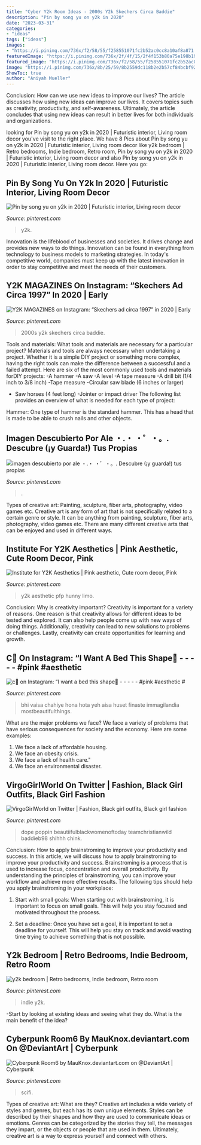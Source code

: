 ```yaml
---
title: "Cyber Y2k Room Ideas - 2000s Y2k Skechers Circa Baddie"
description: "Pin by song yu on y2k in 2020"
date: "2023-03-31"
categories:
- "ideas"
tags: ["ideas"]
images:
- "https://i.pinimg.com/736x/f2/58/55/f258551071fc2b52ac0cc8a10af8a871.jpg"
featuredImage: "https://i.pinimg.com/736x/2f/4f/15/2f4f153b80a75e198b1984304dd35dd8.jpg"
featured_image: "https://i.pinimg.com/736x/f2/58/55/f258551071fc2b52ac0cc8a10af8a871.jpg"
image: "https://i.pinimg.com/736x/8b/25/59/8b2559dc118b2e2b57cf84bcbf9203dc.jpg"
ShowToc: true
author: "Aniyah Mueller"
---
```



Conclusion: How can we use new ideas to improve our lives?
The article discusses how using new ideas can improve our lives. It covers topics such as creativity, productivity, and self-awareness. Ultimately, the article concludes that using new ideas can result in better lives for both individuals and organizations.

	

		
looking for Pin by song yu on y2k in 2020 | Futuristic interior, Living room decor you've visit to the right place. We have 8 Pics about Pin by song yu on y2k in 2020 | Futuristic interior, Living room decor like y2k bedroom | Retro bedrooms, Indie bedroom, Retro room, Pin by song yu on y2k in 2020 | Futuristic interior, Living room decor and also Pin by song yu on y2k in 2020 | Futuristic interior, Living room decor. Here you go:
		
    
## Pin By Song Yu On Y2k In 2020 | Futuristic Interior, Living Room Decor

<img loading=lazy src="https://i.pinimg.com/736x/c7/66/e6/c766e6d76c127c9750be273fd9cd1655.jpg" onerror="this.onerror=null;this.src='https://tse3.mm.bing.net/th?id=OIP.Pv4mR2dj-HDpV9RuMDYbDQHaFj&amp;pid=15.1';" alt="Pin by song yu on y2k in 2020 | Futuristic interior, Living room decor">

_Source: pinterest.com_

>y2k. 

	

Innovation is the lifeblood of businesses and societies. It drives change and provides new ways to do things. Innovation can be found in everything from technology to business models to marketing strategies. In today's competitive world, companies must keep up with the latest innovation in order to stay competitive and meet the needs of their customers.

    
## Y2K MAGAZINES On Instagram: “Skechers Ad Circa 1997” In 2020 | Early

<img loading=lazy src="https://i.pinimg.com/736x/06/c5/33/06c533ea02ccd9dc75c79dde43128bc3.jpg" onerror="this.onerror=null;this.src='https://tse2.mm.bing.net/th?id=OIP.p14FVzXOhgxcQ0YqTiRXGgHaJP&amp;pid=15.1';" alt="Y2K MAGAZINES on Instagram: “Skechers ad circa 1997” in 2020 | Early">

_Source: pinterest.com_

>2000s y2k skechers circa baddie. 

	

Tools and materials: What tools and materials are necessary for a particular project?
Materials and tools are always necessary when undertaking a project. Whether it is a simple DIY project or something more complex, having the right tools can make the difference between a successful and a failed attempt. Here are six of the most commonly used tools and materials forDIY projects:
-A hammer
-A saw
-A level
-A tape measure
-A drill bit (1/4 inch to 3/8 inch) 
-Tape measure 
-Circular saw blade (6 inches or larger) 
- Saw horses (4 feet long)  -Jointer or impact driver 
The following list provides an overview of what is needed for each type of project: 

Hammer: One type of hammer is the standard hammer. This has a head that is made to be able to crush nails and other objects.

    
## Imagen Descubierto Por Ale ・.・ ・゜・。. Descubre (¡y Guarda!) Tus Propias

<img loading=lazy src="https://i.pinimg.com/736x/8b/25/59/8b2559dc118b2e2b57cf84bcbf9203dc.jpg" onerror="this.onerror=null;this.src='https://tse2.mm.bing.net/th?id=OIP.SwDS2vs7g0uV1kuxd4iU0gHaHV&amp;pid=15.1';" alt="imagen descubierto por ale ・.・ ・゜・。. Descubre (¡y guarda!) tus propias">

_Source: pinterest.com_

>. 

	

Types of creative art: Painting, sculpture, fiber arts, photography, video games etc.
Creative art is any form of art that is not specifically related to a certain genre or style. It can be anything from painting, sculpture, fiber arts, photography, video games etc. There are many different creative arts that can be enjoyed and used in different ways.

    
## Institute For Y2K Aesthetics | Pink Aesthetic, Cute Room Decor, Pink

<img loading=lazy src="https://i.pinimg.com/736x/3c/30/3e/3c303ec4efcf175576c99fac82fe3bdd.jpg" onerror="this.onerror=null;this.src='https://tse3.mm.bing.net/th?id=OIP.lEO2Jq3YhXsZEb9gzgvYxgHaFj&amp;pid=15.1';" alt="Institute for Y2K Aesthetics | Pink aesthetic, Cute room decor, Pink">

_Source: pinterest.com_

>y2k aesthetic pfp hunny limo. 

	

Conclusion: Why is creativity important?
Creativity is important for a variety of reasons. One reason is that creativity allows for different ideas to be tested and explored. It can also help people come up with new ways of doing things. Additionally, creativity can lead to new solutions to problems or challenges. Lastly, creativity can create opportunities for learning and growth.

    
## C💎 On Instagram: “I Want A Bed This Shape🤩 - - - - - #pink #aesthetic #

<img loading=lazy src="https://i.pinimg.com/736x/f2/58/55/f258551071fc2b52ac0cc8a10af8a871.jpg" onerror="this.onerror=null;this.src='https://tse2.mm.bing.net/th?id=OIP.56iYDPGz5o5fliANeg-nYwHaFf&amp;pid=15.1';" alt="c💎 on Instagram: “I want a bed this shape🤩 - - - - - #pink #aesthetic #">

_Source: pinterest.com_

>bhi vaisa chahiye hona hota yeh aisa huset finaste immagilandia mostbeautifulthings. 

	

What are the major problems we face?
We face a variety of problems that have serious consequences for society and the economy. Here are some examples:
1. We face a lack of affordable housing. 
2. We face an obesity crisis. 
3. We face a lack of health care." 
4. We face an environmental disaster.

    
## VirgoGirlWorld On Twitter | Fashion, Black Girl Outfits, Black Girl Fashion

<img loading=lazy src="https://i.pinimg.com/736x/72/b2/08/72b2086a647bd4125b41a6026eba7719.jpg" onerror="this.onerror=null;this.src='https://tse4.mm.bing.net/th?id=OIP.YFoMTHKX_VP_yHT5xCuJJgHaJ3&amp;pid=15.1';" alt="VirgoGirlWorld on Twitter | Fashion, Black girl outfits, Black girl fashion">

_Source: pinterest.com_

>dope poppin beautiifulblackwomenoftoday teamchristianwild baddieb98 shihhh chink. 

	

Conclusion: How to apply brainstroming to improve your productivity and success.
In this article, we will discuss how to apply brainstroming to improve your productivity and success. Brainstroming is a process that is used to increase focus, concentration and overall productivity. By understanding the principles of brainstroming, you can improve your workflow and achieve more effective results. The following tips should help you apply brainstroming in your workplace: 
1) Start with small goals: When starting out with brainstroming, it is important to focus on small goals. This will help you stay focused and motivated throughout the process. 

2) Set a deadline: Once you have set a goal, it is important to set a deadline for yourself. This will help you stay on track and avoid wasting time trying to achieve something that is not possible.

    
## Y2k Bedroom | Retro Bedrooms, Indie Bedroom, Retro Room

<img loading=lazy src="https://i.pinimg.com/736x/72/d5/de/72d5de129949ae108d8ca370002f88ab.jpg" onerror="this.onerror=null;this.src='https://tse2.mm.bing.net/th?id=OIP.ZJeoSIIH-Vrub7PDLDxT9gHaJi&amp;pid=15.1';" alt="y2k bedroom | Retro bedrooms, Indie bedroom, Retro room">

_Source: pinterest.com_

>indie y2k. 

	

-Start by looking at existing ideas and seeing what they do. What is the main benefit of the idea? 

    
## Cyberpunk Room6 By MauKnox.deviantart.com On @DeviantArt | Cyberpunk

<img loading=lazy src="https://i.pinimg.com/736x/2f/4f/15/2f4f153b80a75e198b1984304dd35dd8.jpg" onerror="this.onerror=null;this.src='https://tse1.mm.bing.net/th?id=OIP.JEtI7QKem_o-38O7pnPPMgHaFH&amp;pid=15.1';" alt="Cyberpunk Room6 by MauKnox.deviantart.com on @DeviantArt | Cyberpunk">

_Source: pinterest.com_

>scifi. 

	

Types of creative art: What are they?
Creative art includes a wide variety of styles and genres, but each has its own unique elements. Styles can be described by their shapes and how they are used to communicate ideas or emotions. Genres can be categorized by the stories they tell, the messages they impart, or the objects or people that are used in them. Ultimately, creative art is a way to express yourself and connect with others.

